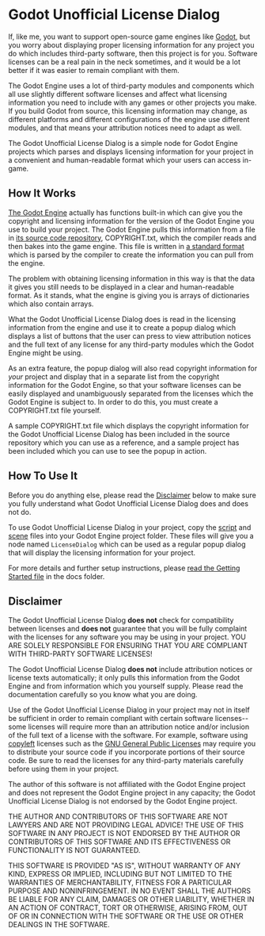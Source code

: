 Godot Unofficial License Dialog
===============================

If, like me, you want to support open-source game engines like [Godot], but you
worry about displaying proper licensing information for any project you do
which includes third-party software, then this project is for you.  Software
licenses can be a real pain in the neck sometimes, and it would be a lot better
if it was easier to remain compliant with them.

The Godot Engine uses a lot of third-party modules and components which all use
slightly different software licenses and affect what licensing information you
need to include with any games or other projects you make.  If you build Godot
from source, this licensing information may change, as different platforms and
different configurations of the engine use different modules, and that means
your attribution notices need to adapt as well.

The Godot Unofficial License Dialog is a simple node for Godot Engine projects
which parses and displays licensing information for your project in a
convenient and human-readable format which your users can access in-game.

How It Works
------------

[The Godot Engine][Godot] actually has functions built-in which can give you
the copyright and licensing information for the version of the Godot Engine you
use to build your project.  The Godot Engine pulls this information from a file
in [its source code repository][godot source], COPYRIGHT.txt, which the
compiler reads and then bakes into the game engine.  This file is written in
[a standard format][debian license file format] which is parsed by the compiler
to create the information you can pull from the engine.

The problem with obtaining licensing information in this way is that the data
it gives you still needs to be displayed in a clear and human-readable format.
As it stands, what the engine is giving you is arrays of dictionaries which
also contain arrays.

What the Godot Unofficial License Dialog does is read in the licensing
information from the engine and use it to create a popup dialog which displays
a list of buttons that the user can press to view attribution notices and the
full text of any license for any third-party modules which the Godot Engine
might be using.

As an extra feature, the popup dialog will also read copyright information for
_your_ project and display that in a separate list from the copyright
information for the Godot Engine, so that your software licenses can be easily
displayed and unambiguously separated from the licenses which the Godot Engine
is subject to.  In order to do this, you must create a COPYRIGHT.txt file
yourself.

A sample COPYRIGHT.txt file which displays the copyright information
for the Godot Unofficial License Dialog has been included in the source
repository which you can use as a reference, and a sample project has been
included which you can use to see the popup in action.

How To Use It
-------------

Before you do anything else, please read the [Disclaimer](#disclaimer) below to
make sure you fully understand what Godot Unofficial License Dialog does and does not do.

To use Godot Unofficial License Dialog in your project, copy the [script](license_dialog.gd) and
[scene](license_dialog.tscn) files into your Godot Engine project folder.
These files will give you a node named `LicenseDialog` which can be used as a
regular popup dialog that will display the licensing information for your
project.

For more details and further setup instructions, please [read the Getting
Started file][Getting Started] in the docs folder.

Disclaimer
----------

The Godot Unofficial License Dialog **does not** check for compatibility
between licenses and **does not** guarantee that you will be fully complaint
with the licenses for any software you may be using in your project.  YOU ARE
SOLELY RESPONSIBLE FOR ENSURING THAT YOU ARE COMPLIANT WITH THIRD-PARTY
SOFTWARE LICENSES!

The Godot Unofficial License Dialog **does not** include attribution notices or
license texts automatically; it only pulls this information from the Godot
Engine and from information which you yourself supply.  Please read the
documentation carefully so you know what you are doing.

Use of the Godot Unofficial License Dialog in your project may not in itself be
sufficient in order to remain compliant with certain software licenses--some
licenses will require more than an attribution notice and/or inclusion of the
full text of a license with the software.  For example, software using
[copyleft] licenses such as the [GNU General Public Licenses][GPL] may require
you to distribute your source code if you incorporate portions of their source
code.  Be sure to read the licenses for any third-party materials carefully
before using them in your project.

The author of this software is not affiliated with the Godot Engine project and
does not represent the Godot Engine project in any capacity; the Godot
Unofficial License Dialog is not endorsed by the Godot Engine project.

THE AUTHOR AND CONTRIBUTORS OF THIS SOFTWARE ARE NOT LAWYERS AND ARE NOT
PROVIDING LEGAL ADVICE!  THE USE OF THIS SOFTWARE IN ANY PROJECT IS NOT
ENDORSED BY THE AUTHOR OR CONTRIBUTORS OF THIS SOFTWARE AND ITS EFFECTIVENESS
OR FUNCTIONALITY IS NOT GUARANTEED.

THIS SOFTWARE IS PROVIDED "AS IS", WITHOUT WARRANTY OF ANY KIND,
EXPRESS OR IMPLIED, INCLUDING BUT NOT LIMITED TO THE WARRANTIES OF
MERCHANTABILITY, FITNESS FOR A PARTICULAR PURPOSE AND NONINFRINGEMENT.
IN NO EVENT SHALL THE AUTHORS BE LIABLE FOR ANY CLAIM, DAMAGES OR
OTHER LIABILITY, WHETHER IN AN ACTION OF CONTRACT, TORT OR OTHERWISE,
ARISING FROM, OUT OF OR IN CONNECTION WITH THE SOFTWARE OR THE USE OR
OTHER DEALINGS IN THE SOFTWARE.

[Godot]: https://godotengine.org/
[godot source]: https://github.com/godotengine/godot/
[debian license file format]: https://www.debian.org/doc/packaging-manuals/copyright-format/1.0/
[Getting Started]: docs/GETTING_STARTED.md
[copyleft]: https://en.wikipedia.org/wiki/Copyleft
[GPL]: https://en.wikipedia.org/wiki/GNU_General_Public_License
